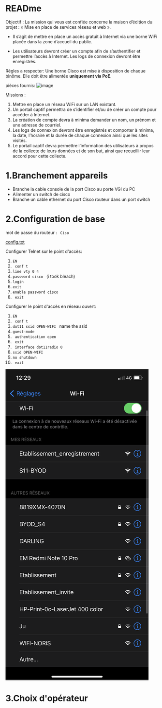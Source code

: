 # READme



Objectif : La mission qui vous est confiée concerne la maison d’édition du projet : « Mise en place de services réseau et web ».

* Il s’agit de mettre en place un accès gratuit à Internet via une borne WiFi placée dans la zone d’accueil du public.

* Les utilisateurs devront créer un compte afin de s’authentifier et permettre l’accès à Internet. Les logs de connexion devront être enregistrés.




 Règles a respecter: Une borne Cisco est mise à disposition de chaque binôme. Elle doit être alimentée **uniquement via PoE**.

pièces fournis:
![image](https://github.com/Pyncro/sisr-cisco-routeur/blob/main/blob/main/SpoxSnqVZ-clipboard.png)


Missions :
1. Mettre en place un réseau WiFi sur un LAN existant.
2. Un portail captif permettra de s’identifier et/ou de créer un compte pour accéder à Internet.
3. La création de compte devra à minima demander un nom, un prénom et une adresse de courriel.
4. Les logs de connexion devront être enregistrés et comporter à minima, la date, l’horaire et la durée de chaque connexion ainsi que les sites visités.
5. Le portail captif devra permettre l’information des utilisateurs à propos de la collecte de leurs données et de son but, ainsi que recueillir leur accord pour cette collecte.


# 1.Branchement appareils
* Branche la cable console de la port Cisco au porte VGI du PC
* Alimenter un switch de cisco
* Branche un cable ethernet du port Cisco routeur dans un port switch


# 2.Configuration de base
mot de passe du routeur : ``` Ciso```

[config.txt]()

Configurer Telnet sur le point d'accès:

1. ``` EN  ```
2. ```  conf t ```
3. ``` line vty 0 4  ```
4. ``` password cisco  ``` (i took bleach)
5. ``` login  ```
6. ``` exit  ```
7. ``` enable password cisco  ```
8. ```  exit ```

Configurer le point d'accès en réseau ouvert: 
1. ``` EN  ```
2. ```  conf t ```
3. ``` dot11 ssid OPEN-WIFI  ``` name the ssid
4. ``` guest-mode  ```
5. ```  authentication open ```
6. ```  exit ```
7. ```  interface dot11radio 0 ```
8. ``` ssid OPEN-WIFI  ```
9. ``` no shutdown  ```
10. ```  exit ```



![image](https://github.com/Pyncro/sisr-cisco-routeur/blob/main/blob/main/IMG_4761.PNG)
# 3.Choix d'opérateur

